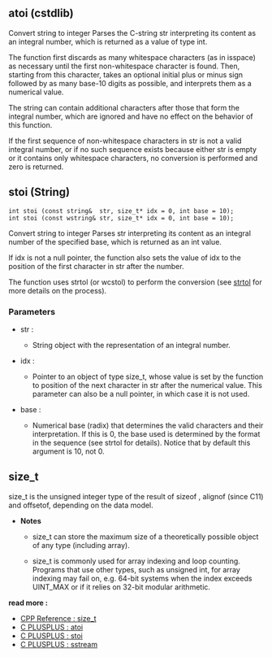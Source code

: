 ## atoi (cstdlib)

Convert string to integer
Parses the C-string str interpreting its content as an integral number, which is returned as a value of type int.

The function first discards as many whitespace characters (as in isspace) as necessary until the first non-whitespace character is found. Then, starting from this character, takes an optional initial plus or minus sign followed by as many base-10 digits as possible, and interprets them as a numerical value.

The string can contain additional characters after those that form the integral number, which are ignored and have no effect on the behavior of this function.

If the first sequence of non-whitespace characters in str is not a valid integral number, or if no such sequence exists because either str is empty or it contains only whitespace characters, no conversion is performed and zero is returned.

## stoi (String)

```
int stoi (const string&  str, size_t* idx = 0, int base = 10);
int stoi (const wstring& str, size_t* idx = 0, int base = 10);
```
Convert string to integer
Parses str interpreting its content as an integral number of the specified base, which is returned as an int value.

If idx is not a null pointer, the function also sets the value of idx to the position of the first character in str after the number.

The function uses strtol (or wcstol) to perform the conversion (see [strtol](http://www.cplusplus.com/strtol) for more details on the process).

### Parameters
* str :
    * String object with the representation of an integral number.
* idx : 
    * Pointer to an object of type size_t, whose value is set by the function to position of the next character in str after the numerical value.
This parameter can also be a null pointer, in which case it is not used.

* base : 
    * Numerical base (radix) that determines the valid characters and their interpretation.
If this is 0, the base used is determined by the format in the sequence (see strtol for details). Notice that by default this argument is 10, not 0.

## size_t

size_t is the unsigned integer type of the result of sizeof , alignof (since C11) and offsetof, depending on the data model.

* **Notes**
    * size_t can store the maximum size of a theoretically possible object of any type (including array).

    * size_t is commonly used for array indexing and loop counting. Programs that use other types, such as unsigned int, for array indexing may fail on, e.g. 64-bit systems when the index exceeds UINT_MAX or if it relies on 32-bit modular arithmetic.

**read more :**
* [CPP Reference : size_t](https://en.cppreference.com/w/c/types/size_t)
* [C PLUSPLUS : atoi](http://www.cplusplus.com/reference/cstdlib/atoi/)
* [C PLUSPLUS : stoi](http://www.cplusplus.com/reference/string/stoi/)
* [C PLUSPLUS : sstream](http://www.cplusplus.com/reference/sstream/stringstream/)